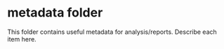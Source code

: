 # metadata folder

This folder contains useful metadata for analysis/reports. Describe each item here.